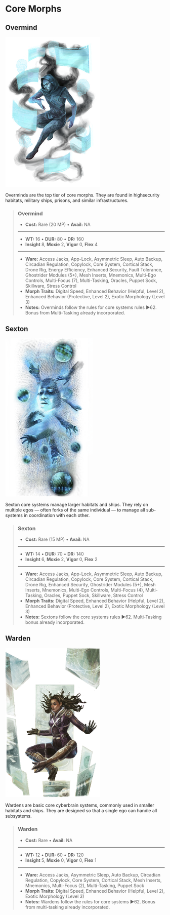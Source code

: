 # Core Morphs

<div class=morph-images>

## Overmind

![Overmind](PNG/overmind.png)

Overminds are the top tier of core morphs. They are found in highsecurity habitats, military ships, prisons, and similar infrastructures.

<blockquote class="indent stat-list">

### Overmind

- **Cost:** Rare (20&nbsp;MP) • **Avail:** NA

---

- **WT:** 16 • **DUR:** 80 • **DR:** 160
- **Insight** 8, **Moxie** 2, **Vigor** 0, **Flex** 4

---

- **Ware:** Access Jacks, App-Lock, Asymmetric Sleep, Auto Backup, Circadian Regulation, Copylock, Core System, Cortical Stack, Drone Rig, Energy Efficiency, Enhanced Security, Fault Tolerance, Ghostrider Modules (5+), Mesh Inserts, Mnemonics, Multi-Ego Controls, Multi-Focus (7), Multi-Tasking, Oracles, Puppet Sock, Skillware, Stress Control
- **Morph Traits:** Digital Speed, Enhanced Behavior (Helpful, Level 2), Enhanced Behavior (Protective, Level 2), Exotic Morphology (Level 3)
- **Notes:** Overminds follow the rules for core systems rules ▶62. Bonus from Multi-Tasking already incorporated.

</blockquote>

## Sexton

![Sexton](PNG/sexton.png)

Sexton core systems manage larger habitats and ships. They rely on multiple egos — often forks of the same individual — to manage all sub-systems in coordination with each other.

<blockquote class="indent stat-list">

### Sexton

- **Cost:** Rare (15&nbsp;MP) • **Avail:** NA

---

- **WT:** 14 • **DUR:** 70 • **DR:** 140
- **Insight** 6, **Moxie** 2, **Vigor** 0, **Flex** 2

---

- **Ware:** Access Jacks, App-Lock, Asymmetric Sleep, Auto Backup, Circadian Regulation, Copylock, Core System, Cortical Stack, Drone Rig, Enhanced Security, Ghostrider Modules (5+), Mesh Inserts, Mnemonics, Multi-Ego Controls, Multi-Focus (4), Multi-Tasking, Oracles, Puppet Sock, Skillware, Stress Control
- **Morph Traits:** Digital Speed, Enhanced Behavior (Helpful, Level 2), Enhanced Behavior (Protective, Level 2), Exotic Morphology (Level 3)
- **Notes:** Sextons follow the core systems rules ▶62. Multi-Tasking bonus already incorporated.

</blockquote>

## Warden

![Warden](PNG/warden.png)

Wardens are basic core cyberbrain systems, commonly used in smaller habitats and ships. They are designed so that a single ego can handle all subsystems.

<blockquote class="indent stat-list">

### Warden

- **Cost:** Rare • **Avail:** NA

---

- **WT:** 12 • **DUR:** 60 • **DR:** 120
- **Insight** 5, **Moxie** 0, **Vigor** 0, **Flex** 1

---

- **Ware:** Access Jacks, Asymmetric Sleep, Auto Backup, Circadian Regulation, Copylock, Core System, Cortical Stack, Mesh Inserts, Mnemonics, Multi-Focus (2), Multi-Tasking, Puppet Sock
- **Morph Traits:** Digital Speed, Enhanced Behavior (Helpful, Level 2), Exotic Morphology (Level 3)
- **Notes:** Wardens follow the rules for core systems ▶62. Bonus from multi-tasking already incorporated.

</blockquote>

</div>
